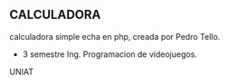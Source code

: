 ## CALCULADORA

calculadora simple echa en php, creada por Pedro Tello.

- 3 semestre Ing. Programacion de videojuegos.

UNIAT